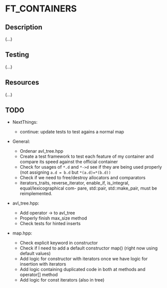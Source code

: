# FT_CONTAINERS

## Description

(...)

## Testing

(...)

## Resources

(...)

## TODO

- NextThings:
  - continue: update tests to test agains a normal map
- General:
  - Ordenar avl_tree.hpp
  - Create a test framework to test each feature of my container and compare its speed against the official container
  - Check for usages of ```*.d``` and ```*->d``` see if they are being used properly (not assigning ```a.d = b.d``` but ```*(a.d)=*(b.d))```
  - Check if we need to free/destroy allocators and comparators
  - iterators_traits, reverse_iterator, enable_if, is_integral, equal/lexicographical com-
pare, std::pair, std::make_pair, must be reimplemented.

- avl_tree.hpp:
  - Add operator -> to avl_tree
  - Properly finish max_size method
  - Check tests for hinted inserts

- map.hpp:
  - Check explicit keyword in constructor
  - Check if I need to add a default constructor map() (right now using default values)
  - Add logic for constructor with iterators once we have logic for insertion with iterators
  - Add logic containing duplicated code in both at methods and operator[] method
  - Add logic for const iterators (also in tree)
